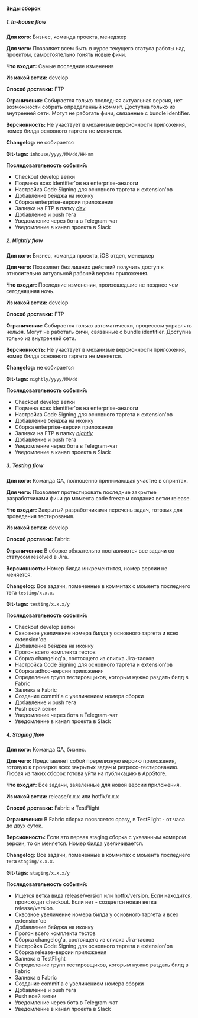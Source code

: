 #### Виды сборок

##### 1. In-house flow

**Для кого:** Бизнес, команда проекта, менеджер

**Для чего:** Позволяет всем быть в курсе текущего статуса работы над проектом, самостоятельно гонять новые фичи.

**Что входит:** Самые последние изменения

**Из какой ветки:** develop

**Способ доставки:** FTP

**Ограничения:** Собирается только последняя актуальная версия, нет возможности собрать определенный коммит. Доступна только из внутренней сети. Могут не работать фичи, связанные с bundle identifier.

**Версионность:** Не участвует в механизме версионности приложения, номер билда основного таргета не меняется.

**Changelog:** не собирается

**Git-tags:** `inhouse/yyyy/MM/dd/HH-mm`

**Последовательность событий:**

- Checkout develop ветки
- Подмена всех identifier'ов на enterprise-аналоги
- Настройка Code Signing для основного таргета и extension'ов
- Добавление бейджа на иконку
- Сборка enterprise-версии приложения
- Заливка на FTP в папку [*dev*](https://appdistribution.rambler.ru/dev/index.html)
- Добавление и push тега
- Уведомление через бота в Telegram-чат
- Уведомление в канал проекта в Slack

##### 2. Nightly flow

**Для кого:** Бизнес, команда проекта, iOS отдел, менеджер

**Для чего:** Позволяет без лишних действий получить доступ к относительно актуальной рабочей версии приложения.

**Что входит:** Последние изменения, произошедшие не позднее чем сегодняшняя ночь.

**Из какой ветки:** develop

**Способ доставки:** FTP

**Ограничения:** Собирается только автоматически, процессом управлять нельзя. Могут не работать фичи, связанные с bundle identifier. Доступна только из внутренней сети.

**Версионность:** Не участвует в механизме версионности приложения, номер билда основного таргета не меняется.

**Changelog:** не собирается

**Git-tags:** `nightly/yyyy/MM/dd`

**Последовательность событий:**

- Checkout develop ветки
- Подмена всех identifier'ов на enterprise-аналоги
- Настройка Code Signing для основного таргета и extension'ов
- Добавление бейджа на иконку
- Сборка enterprise-версии приложения
- Заливка на FTP в папку [*nightly*](https://appdistribution.rambler.ru/nightly/index.html)
- Добавление и push тега
- Уведомление через бота в Telegram-чат
- Уведомление в канал проекта в Slack

##### 3. Testing flow

**Для кого:** Команда QA, полноценно принимающая участие в спринтах.

**Для чего:** Позволяет протестировать последние закрытые разработчиками фичи до момента code freeze и создания ветки release.

**Что входит:** Закрытый разработчиками перечень задач, готовых для проведения тестирования.

**Из какой ветки:** develop

**Способ доставки:** Fabric

**Ограничения:** В сборке обязательно поставляются все задачи со статусом resolved в Jira.

**Версионность:** Номер билда инкрементится, номер версии не меняется.

**Changelog:** Все задачи, помеченные в коммитах с момента последнего тега `testing/x.x.x`.

**Git-tags:** `testing/x.x.x/y`

**Последовательность событий:**

- Checkout develop ветки
- Сквозное увеличение номера билда у основного таргета и всех extension'ов
- Добавление бейджа на иконку
- Прогон всего комплекта тестов
- Сборка changelog'а, состоящего из списка Jira-тасков
- Настройка Code Signing для основного таргета и extension'ов
- Сборка adhoc-версии приложения
- Определение групп тестировщиков, которым нужно раздать билд в Fabric
- Заливка в Fabric
- Создание commit'а с увеличением номера сборки
- Добавление и push тега
- Push всей ветки
- Уведомление через бота в Telegram-чат
- Уведомление в канал проекта в Slack

##### 4. Staging flow

**Для кого:** Команда QA, бизнес.

**Для чего:** Представляет собой пререлизную версию приложения, готовую к проверке всех закрытых задач и регресс-тестированию. Любая из таких сборок готова уйти на публикацию в AppStore.

**Что входит:** Все задачи, заявленные для новой версии приложения.

**Из какой ветки:** release/x.x.x или hotfix/x.x.x

**Способ доставки:** Fabric и TestFlight

**Ограничения:** В Fabric сборка появляется сразу, в TestFlight - от часа до двух суток.

**Версионность:** Если это первая staging сборка с указанным номером версии, то он меняется. Номер билда увеличивается.

**Changelog:** Все задачи, помеченные в коммитах с момента последнего тега `staging/x.x.x`.

**Git-tags:** `staging/x.x.x/y`

**Последовательность событий:**

- Ищется ветка вида release/version или hotfix/version. Если находится, происходит checkout. Если нет - создается новая ветка release/version.
- Сквозное увеличение номера билда у основного таргета и всех extension'ов
- Добавление бейджа на иконку
- Прогон всего комплекта тестов
- Сборка changelog'а, состоящего из списка Jira-тасков
- Настройка Code Signing для основного таргета и extension'ов
- Сборка release-версии приложения
- Заливка в TestFlight
- Определение групп тестировщиков, которым нужно раздать билд в Fabric
- Заливка в Fabric
- Создание commit'а с увеличением номера сборки
- Добавление и push тега
- Push всей ветки
- Уведомление через бота в Telegram-чат
- Уведомление в канал проекта в Slack
